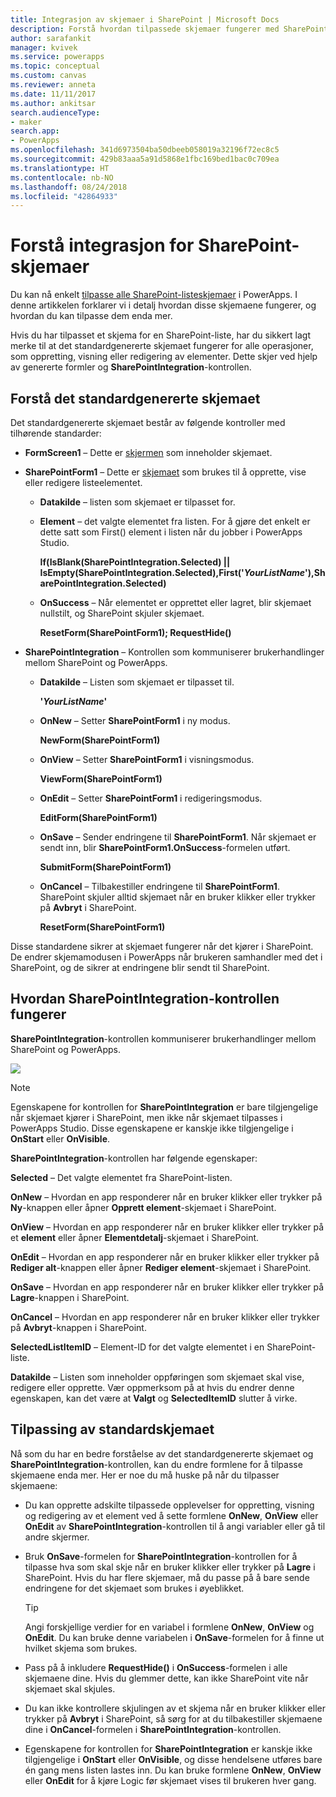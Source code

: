 ```yaml
---
title: Integrasjon av skjemaer i SharePoint | Microsoft Docs
description: Forstå hvordan tilpassede skjemaer fungerer med SharePoint
author: sarafankit
manager: kvivek
ms.service: powerapps
ms.topic: conceptual
ms.custom: canvas
ms.reviewer: anneta
ms.date: 11/11/2017
ms.author: ankitsar
search.audienceType:
- maker
search.app:
- PowerApps
ms.openlocfilehash: 341d6973504ba50dbeeb058019a32196f72ec8c5
ms.sourcegitcommit: 429b83aaa5a91d5868e1fbc169bed1bac0c709ea
ms.translationtype: HT
ms.contentlocale: nb-NO
ms.lasthandoff: 08/24/2018
ms.locfileid: "42864933"
---
```

# <a name="understand-sharepoint-forms-integration"></a>Forstå integrasjon for SharePoint-skjemaer
Du kan nå enkelt [tilpasse alle SharePoint-listeskjemaer](customize-list-form.md) i PowerApps. I denne artikkelen forklarer vi i detalj hvordan disse skjemaene fungerer, og hvordan du kan tilpasse dem enda mer.

Hvis du har tilpasset et skjema for en SharePoint-liste, har du sikkert lagt merke til at det standardgenererte skjemaet fungerer for alle operasjoner, som oppretting, visning eller redigering av elementer. Dette skjer ved hjelp av genererte formler og **SharePointIntegration**-kontrollen.

## <a name="understand-the-default-generated-form"></a>Forstå det standardgenererte skjemaet

Det standardgenererte skjemaet består av følgende kontroller med tilhørende standarder:

* **FormScreen1** – Dette er [skjermen](controls/control-screen.md) som inneholder skjemaet.

* **SharePointForm1** – Dette er [skjemaet](working-with-forms.md) som brukes til å opprette, vise eller redigere listeelementet.

    * **Datakilde** – listen som skjemaet er tilpasset for.

    * **Element** – det valgte elementet fra listen. For å gjøre det enkelt er dette satt som First() element i listen når du jobber i PowerApps Studio.

        **If(IsBlank(SharePointIntegration.Selected) || IsEmpty(SharePointIntegration.Selected),First('*YourListName*'),SharePointIntegration.Selected)**

    * **OnSuccess** – Når elementet er opprettet eller lagret, blir skjemaet nullstilt, og SharePoint skjuler skjemaet.

        **ResetForm(SharePointForm1); RequestHide()**

* **SharePointIntegration** – Kontrollen som kommuniserer brukerhandlinger mellom SharePoint og PowerApps.

    * **Datakilde** – Listen som skjemaet er tilpasset til.

        **'*YourListName*'**

    * **OnNew** – Setter **SharePointForm1** i ny modus.

        **NewForm(SharePointForm1)**

    * **OnView** – Setter **SharePointForm1** i visningsmodus.

        **ViewForm(SharePointForm1)**

    * **OnEdit** – Setter **SharePointForm1** i redigeringsmodus.

        **EditForm(SharePointForm1)**

    * **OnSave** – Sender endringene til **SharePointForm1**. Når skjemaet er sendt inn, blir **SharePointForm1.OnSuccess**-formelen utført.

        **SubmitForm(SharePointForm1)**

    * **OnCancel** – Tilbakestiller endringene til **SharePointForm1**. SharePoint skjuler alltid skjemaet når en bruker klikker eller trykker på **Avbryt** i SharePoint.

        **ResetForm(SharePointForm1)**

Disse standardene sikrer at skjemaet fungerer når det kjører i SharePoint. De endrer skjemamodusen i PowerApps når brukeren samhandler med det i SharePoint, og de sikrer at endringene blir sendt til SharePoint.

## <a name="understand-the-sharepointintegration-control"></a>Hvordan SharePointIntegration-kontrollen fungerer
**SharePointIntegration**-kontrollen kommuniserer brukerhandlinger mellom SharePoint og PowerApps.

![](./media/sharepoint-form-integration/sharepointintegration-object.png)

>[!NOTE]
>Egenskapene for kontrollen for **SharePointIntegration** er bare tilgjengelige når skjemaet kjører i SharePoint, men ikke når skjemaet tilpasses i PowerApps Studio. Disse egenskapene er kanskje ikke tilgjengelige i **OnStart** eller **OnVisible**. 

**SharePointIntegration**-kontrollen har følgende egenskaper:

**Selected** – Det valgte elementet fra SharePoint-listen.

**OnNew** – Hvordan en app responderer når en bruker klikker eller trykker på **Ny**-knappen eller åpner **Opprett element**-skjemaet i SharePoint.

**OnView** – Hvordan en app responderer når en bruker klikker eller trykker på et **element** eller åpner **Elementdetalj**-skjemaet i SharePoint.

**OnEdit** – Hvordan en app responderer når en bruker klikker eller trykker på **Rediger alt**-knappen eller åpner **Rediger element**-skjemaet i SharePoint.

**OnSave** – Hvordan en app responderer når en bruker klikker eller trykker på **Lagre**-knappen i SharePoint.

**OnCancel** – Hvordan en app responderer når en bruker klikker eller trykker på **Avbryt**-knappen i SharePoint.

**SelectedListItemID** – Element-ID for det valgte elementet i en SharePoint-liste.

**Datakilde** – Listen som inneholder oppføringen som skjemaet skal vise, redigere eller opprette. Vær oppmerksom på at hvis du endrer denne egenskapen, kan det være at **Valgt** og **SelectedItemID** slutter å virke.

## <a name="customize-the-default-form"></a>Tilpassing av standardskjemaet
Nå som du har en bedre forståelse av det standardgenererte skjemaet og **SharePointIntegration**-kontrollen, kan du endre formlene for å tilpasse skjemaene enda mer. Her er noe du må huske på når du tilpasser skjemaene:

* Du kan opprette adskilte tilpassede opplevelser for oppretting, visning og redigering av et element ved å sette formlene **OnNew**, **OnView** eller **OnEdit** av **SharePointIntegration**-kontrollen til å angi variabler eller gå til andre skjermer.

* Bruk **OnSave**-formelen for **SharePointIntegration**-kontrollen for å tilpasse hva som skal skje når en bruker klikker eller trykker på **Lagre** i SharePoint. Hvis du har flere skjemaer, må du passe på å bare sende endringene for det skjemaet som brukes i øyeblikket.

  > [!TIP]
  >    Angi forskjellige verdier for en variabel i formlene **OnNew**, **OnView** og **OnEdit**. Du kan bruke denne variabelen i **OnSave**-formelen for å finne ut hvilket skjema som brukes.

* Pass på å inkludere **RequestHide()** i **OnSuccess**-formelen i alle skjemaene dine. Hvis du glemmer dette, kan ikke SharePoint vite når skjemaet skal skjules.

* Du kan ikke kontrollere skjulingen av et skjema når en bruker klikker eller trykker på **Avbryt** i SharePoint, så sørg for at du tilbakestiller skjemaene dine i **OnCancel**-formelen i **SharePointIntegration**-kontrollen.

* Egenskapene for kontrollen for **SharePointIntegration** er kanskje ikke tilgjengelige i **OnStart** eller **OnVisible**, og disse hendelsene utføres bare én gang mens listen lastes inn. Du kan bruke formlene **OnNew**, **OnView** eller **OnEdit** for å kjøre Logic før skjemaet vises til brukeren hver gang. 
